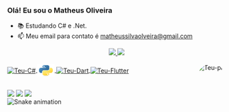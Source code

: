 ### Olá! Eu sou o Matheus Oliveira

- 📚 Estudando C# e .Net.
- 📫 Meu email para contato é matheussilvaolveira@gmail.com

<div align="center">
  <a href="https://github.com/matheusd-oliveira">
  <img height="180em" src="https://github-readme-stats.vercel.app/api?username=matheusd-oliveira&show_icons=true&theme=dark&include_all_commits=true&count_private=true"/>
  <img height="160em" src="https://github-readme-stats.vercel.app/api/top-langs/?username=matheusd-oliveira&layout=compact&langs_count=7&theme=dark"/>
</div>
<div style="display: inline_block"><br>

  
  
 
  <img align="center" alt="Teu-C#" height="30" width="40" src="https://cdn.jsdelivr.net/gh/devicons/devicon/icons/csharp/csharp-original.svg" >
  <img align="center" alt="Teu-Python" height="30" width="40" src="https://raw.githubusercontent.com/devicons/devicon/master/icons/python/python-original.svg">
  <img align="center" alt="Teu-Dart" height="30" width="40" src="https://cdn.jsdelivr.net/gh/devicons/devicon/icons/dart/dart-original.svg">
  <img align="center" alt="Teu-Flutter" height="30" width="40" src="https://cdn.jsdelivr.net/gh/devicons/devicon/icons/flutter/flutter-original.svg">
  <img align="right" alt="Teu-pic" height="150" style="border-radius:50px;" src="https://cdn.discordapp.com/attachments/1012465346835394600/1024073265364340837/download20220901184044.png">
  
</div>
 
##
  
<div> 
  <a href="https://www.instagram.com/eii.matheus" target="_blank"><img src="https://img.shields.io/badge/-Instagram-%23E4405F?style=for-the-badge&logo=instagram&logoColor=white" target="_blank"></a>
  <a href = "mailto:matheussilvaolveira@gmail.com"><img src="https://img.shields.io/badge/-Gmail-%23333?style=for-the-badge&logo=gmail&logoColor=white" target="_blank"></a>
  <a href="https://www.linkedin.com/in/matheus-oliveira-b15512202/" target="_blank"><img src="https://img.shields.io/badge/-LinkedIn-%230077B5?style=for-the-badge&logo=linkedin&logoColor=white" target="_blank"></a> 
</div>
  
<div
 
  ![Snake animation](https://github.com/matheusd-oliveira/matheusd-oliveira/blob/output/github-contribution-grid-snake.svg)
 
</div>
 
 
